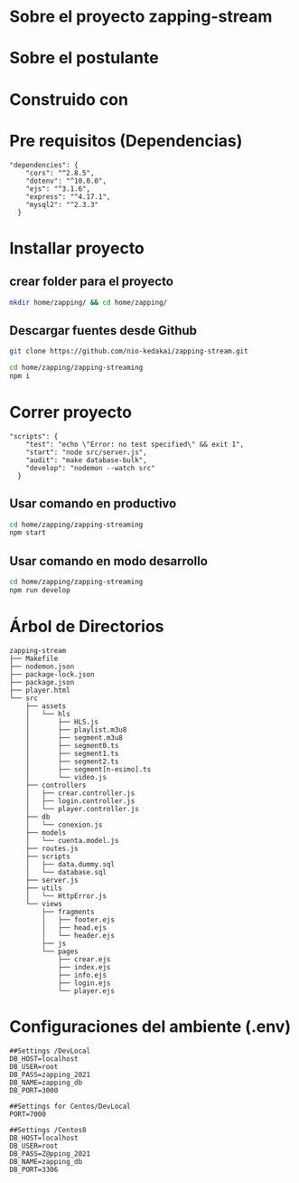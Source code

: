 # Sobre el proyecto zapping-stream

# Sobre el postulante



# Construido con

# Pre requisitos (Dependencias)

```
"dependencies": {
    "cors": "^2.8.5",
    "dotenv": "^10.0.0",
    "ejs": "^3.1.6",
    "express": "^4.17.1",
    "mysql2": "^2.3.3"
  }
```

# Installar proyecto

## crear folder para el proyecto
```sh
mkdir home/zapping/ && cd home/zapping/
```
## Descargar fuentes desde Github

```sh
git clone https://github.com/nio-kedakai/zapping-stream.git
```


```sh
cd home/zapping/zapping-streaming
npm i
```


# Correr proyecto

```
"scripts": {
    "test": "echo \"Error: no test specified\" && exit 1",
    "start": "node src/server.js",
    "audit": "make database-bulk",
    "develop": "nodemon --watch src"
  }
```

## Usar comando en productivo

```sh
cd home/zapping/zapping-streaming
npm start

```


## Usar comando en modo desarrollo

```sh
cd home/zapping/zapping-streaming
npm run develop

```


# Árbol de Directorios
```
zapping-stream
├── Makefile
├── nodemon.json
├── package-lock.json
├── package.json
├── player.html
└── src
    ├── assets
    │   └── hls
    │       ├── HLS.js
    │       ├── playlist.m3u8
    │       ├── segment.m3u8
    │       ├── segment0.ts
    │       ├── segment1.ts
    │       ├── segment2.ts
    │       ├── segment[n-esimo].ts
    │       └── video.js 
    ├── controllers
    │   ├── crear.controller.js
    │   ├── login.controller.js
    │   └── player.controller.js
    ├── db
    │   └── conexion.js
    ├── models
    │   └── cuenta.model.js
    ├── routes.js
    ├── scripts
    │   ├── data.dummy.sql
    │   └── database.sql
    ├── server.js
    ├── utils
    │   └── HttpError.js
    └── views
        ├── fragments
        │   ├── footer.ejs
        │   ├── head.ejs
        │   └── header.ejs
        ├── js
        └── pages
            ├── crear.ejs
            ├── index.ejs
            ├── info.ejs
            ├── login.ejs
            └── player.ejs
```
# Configuraciones del ambiente (.env)

```
##Settings /DevLocal
DB_HOST=localhost
DB_USER=root
DB_PASS=zapping_2021
DB_NAME=zapping_db
DB_PORT=3000

##Settings for Centos/DevLocal
PORT=7000

##Settings /Centos8
DB_HOST=localhost
DB_USER=root
DB_PASS=Z@pping_2021
DB_NAME=zapping_db
DB_PORT=3306

```